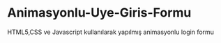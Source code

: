 # Animasyonlu-Uye-Giris-Formu
HTML5,CSS ve Javascript kullanılarak yapılmış animasyonlu login formu
